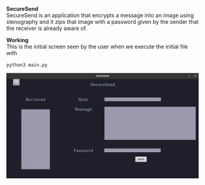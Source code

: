 **SecureSend**\
SecureSend is an application that encrypts a message into an image using stenography and it zips that image with a password given by the sender that the receiver is already aware of.

**Working**\
This is the initial screen seen by the user when we execute the initial file with

    python3 main.py

![image info](screenshots/first.png)



